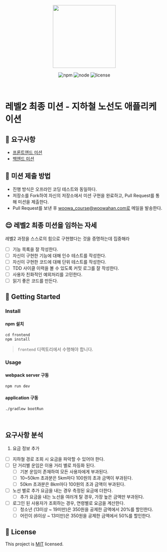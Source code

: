 <p align="center">
    <img width="200px;" src="https://raw.githubusercontent.com/woowacourse/atdd-subway-admin-frontend/master/images/main_logo.png"/>
</p>
<p align="center">
  <img alt="npm" src="https://img.shields.io/badge/npm-%3E%3D%205.5.0-blue">
  <img alt="node" src="https://img.shields.io/badge/node-%3E%3D%209.3.0-blue">
  <img alt="license" src="https://img.shields.io/github/license/woowacourse/atdd-subway-2020">
</p>

<br>

# 레벨2 최종 미션 - 지하철 노선도 애플리케이션

## 🎯 요구사항
- [프론트엔드 미션](https://github.com/woowacourse/atdd-subway-2020/blob/master/frontend-mission.md)
- [백엔드 미션](https://github.com/woowacourse/atdd-subway-2020/blob/master/backend-mission.md)

## 🤔 미션 제출 방법
- 진행 방식은 오프라인 코딩 테스트와 동일하다.
- 저장소를 Fork하여 자신의 저장소에서 미션 구현을 완료하고, Pull Request를 통해 미션을 제출한다.
- Pull Request를 보낸 후 woowa_course@woowahan.com로 메일을 발송한다.

## 😌 레벨2 최종 미션을 임하는 자세
레벨2 과정을 스스로의 힘으로 구현했다는 것을 증명하는데 집중해라
- [ ] 기능 목록을 잘 작성한다.  
- [ ] 자신이 구현한 기능에 대해 인수 테스트를 작성한다.
- [ ] 자신이 구현한 코드에 대해 단위 테스트를 작성한다.
- [ ] TDD 사이클 이력을 볼 수 있도록 커밋 로그를 잘 작성한다.
- [ ] 사용자 친화적인 예외처리를 고민한다.
- [ ] 읽기 좋은 코드를 만든다.

## 🚀 Getting Started

### Install
#### npm 설치
```
cd frontend
npm install
```
> `frontend` 디렉토리에서 수행해야 합니다.

### Usage
#### webpack server 구동
```
npm run dev
```
#### application 구동
```
./gradlew bootRun
```
<br>

## 요구사항 분석
1. 요금 정보 추가
- [ ] 지하철 경로 조회 시 요금을 파악할 수 있어야 한다.
- [ ] 단 거리별 운임은 이용 거리 별로 차등화 된다.
    - [ ] 기본 운임이 존재하여 모든 사용자에게 부과된다.
    - [ ] 10~50km 초과분은 5km마다 100원의 초과 금액이 부과된다.
    - [ ] 50km 초과분은 8km마다 100원의 초과 금액이 부과된다.
- [ ] 노선 별로 추가 요금을 내는 경우 측정된 요금에 더한다.
    - [ ] 추가 요금을 내는 노선을 여러개 탈 경우, 가장 높은 금액만 부과된다.
- [ ] 로그인 된 사용자가 조회하는 경우, 연령별로 요금을 계산한다.
    - [ ] 청소년 (13이상 ~ 19미만)은 350원을 공제한 금액에서 20%를 할인한다.
    - [ ] 어린이 (6이상 ~ 13미만)은 350원을 공제한 금액에서 50%를 할인한다.

## 📝 License

This project is [MIT](https://github.com/woowacourse/atdd-subway-2020/blob/master/LICENSE.md) licensed.
